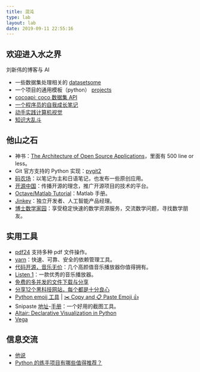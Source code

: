 ```yaml
---
title: 混沌
type: lab
layout: lab
date: 2019-09-11 22:55:16
---
```


## 欢迎进入水之界

刘新伟的博客与 AI

- 一些数据集处理相关的 [datasetsome](https://dataloaderx.github.io/datasetsome/)
- 一个项目的通用模板（python） [projects](https://xinetzone.github.io/projects/)
- [cocoapi: coco 数据集 API](https://xinering.github.io/cocoapi/)
- [一个程序员的自我成长笔记](https://www.jianshu.com/nb/40234109)
- [动手实践计算机视觉](https://xinetzone.github.io/cv-actions/)
- [知识大乱斗](https://xinetzone.github.io/anysome/)

## 他山之石

- 神书：[The Architecture of Open Source Applications](http://aosabook.org/en/index.html)，里面有 500 line or less。
- Git 官方支持的 Python 实现：[pygit2](https://www.pygit2.org/)
- [码农场](http://www.hankcs.com/)：以笔记为主和日语笔记，也发布一些原创应用。
- [开源中国](https://www.oschina.net/)：传播开源的理念，推广开源项目的技术的平台。
- [Octave/Matlab Tutorial](https://www.cnblogs.com/leezx/p/5635056.html)：Matlab 手册。
- [Jinkey](https://jinkey.ai/)：独立开发者、人工智能产品经理。
- [博士数学家园](http://www.math.org.cn/)：享受稳定快速的数学资源服务，交流数学问题，寻找数学朋友。

## 实用工具

- [pdf24](https://tools.pdf24.org/zh/merge-pdf) 支持多种 pdf 文件操作。
- [yarn](https://yarn.bootcss.com/)：快速、可靠、安全的依赖管理工具。
- [代码开源，音乐无价](https://zhuanlan.zhihu.com/p/67444311)：几个高颜值音乐播放器你值得拥有。
- [Listen 1](http://listen1.github.io/listen1/)：一款优秀的音乐播放器。
- [免费的多并发的文件下载与分享](https://xdown.org/index.htm)
- [分享12个黑科技网站，每个都是十分良心](https://zhuanlan.zhihu.com/p/45586387)
- [Python emoij 工具](https://pypi.org/project/emoji/) | [✂️ Copy and 📋 Paste Emoji 👍](http://getemoji.com/)
- Snipaste [地址](https://zh.snipaste.com/)-[手册](https://docs.snipaste.com/zh-cn/)：一个好用的截图工具。
- [Altair: Declarative Visualization in Python](https://altair-viz.github.io/index.html#altair-declarative-visualization-in-python "Permalink to this headline")
- [Vega](https://vega.github.io/vega/)

## 信息交流

- [他说](/lab/他说.html)
- [Python 的练手项目有哪些值得推荐？](https://www.zhihu.com/question/29372574)
